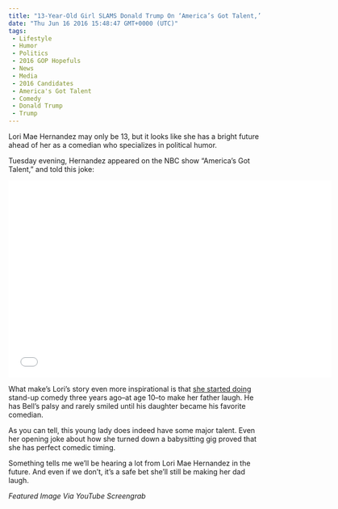 ```yaml
---
title: "13-Year-Old Girl SLAMS Donald Trump On ‘America’s Got Talent,’ Receives Standing Ovation (Video)"
date: "Thu Jun 16 2016 15:48:47 GMT+0000 (UTC)"
tags: 
 - Lifestyle
 - Humor
 - Politics
 - 2016 GOP Hopefuls
 - News
 - Media
 - 2016 Candidates
 - America's Got Talent
 - Comedy
 - Donald Trump
 - Trump
---
```

<p><!-- Quick Adsense WordPress Plugin: http://quicksense.net/ --></p><p class="subbuzz_name" data-subbuzz-id="8896251">Lori Mae Hernandez may only be 13, but it looks like she has a bright future ahead of her as a comedian who specializes in political humor.</p><p class="subbuzz_name" data-subbuzz-id="8896251">Tuesday evening, Hernandez appeared on the NBC show &#x201C;America&#x2019;s Got Talent,&#x201D; and told this joke:</p><p><span class="embed-youtube" style="text-align:center; display: block;"><iframe class="youtube-player" type="text/html" width="640" height="390" src="//www.youtube.com/embed/GnBkIstNk4I?version=3&amp;rel=1&amp;fs=1&amp;autohide=2&amp;showsearch=0&amp;showinfo=1&amp;iv_load_policy=1&amp;wmode=transparent" allowfullscreen="true" style="border:0;"></iframe></span></p><p>What make&#x2019;s Lori&#x2019;s story even more inspirational is that <a href="https://www.buzzfeed.com/nylawissa/this-13-year-old-just-shut-down-donald-trump-with-one-hilari?utm_term=.glPNBXDb2#.cp1WPqOdY" onclick="__gaTracker(&apos;send&apos;, &apos;event&apos;, &apos;outbound-article&apos;, &apos;https://www.buzzfeed.com/nylawissa/this-13-year-old-just-shut-down-donald-trump-with-one-hilari?utm_term=.glPNBXDb2#.cp1WPqOdY&apos;, &apos;she started doing&apos;);" target="_blank">she started doing</a> stand-up comedy three years ago&#x2013;at age 10&#x2013;to make her father laugh. He has Bell&#x2019;s palsy and rarely smiled until his daughter became his favorite comedian.</p><p>As you can tell, this young lady does indeed have some major talent. Even her opening joke about how she turned down a babysitting gig proved that she has perfect comedic timing.</p><p><!-- Quick Adsense WordPress Plugin: http://quicksense.net/ --></p><p>Something tells me we&#x2019;ll be hearing a lot from Lori Mae Hernandez in the future. And even if we don&#x2019;t, it&#x2019;s a safe bet she&#x2019;ll still be making her dad laugh.</p><p><em>Featured Image Via YouTube Screengrab</em></p><div style="font-size:0px;height:0px;line-height:0px;margin:0;padding:0;clear:both"></div>